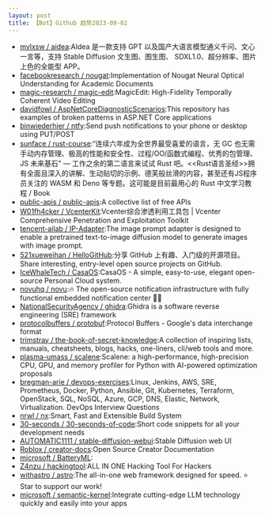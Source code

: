 ```yaml
---
layout: post
title: 【Bot】Github 趋势2023-09-02
---
```


* [mylxsw / aidea](https://github.com/mylxsw/aidea):AIdea 是一款支持 GPT 以及国产大语言模型通义千问、文心一言等，支持 Stable Diffusion 文生图、图生图、 SDXL1.0、超分辨率、图片上色的全能型 APP。
* [facebookresearch / nougat](https://github.com/facebookresearch/nougat):Implementation of Nougat Neural Optical Understanding for Academic Documents
* [magic-research / magic-edit](https://github.com/magic-research/magic-edit):MagicEdit: High-Fidelity Temporally Coherent Video Editing
* [davidfowl / AspNetCoreDiagnosticScenarios](https://github.com/davidfowl/AspNetCoreDiagnosticScenarios):This repository has examples of broken patterns in ASP.NET Core applications
* [binwiederhier / ntfy](https://github.com/binwiederhier/ntfy):Send push notifications to your phone or desktop using PUT/POST
* [sunface / rust-course](https://github.com/sunface/rust-course):“连续六年成为全世界最受喜爱的语言，无 GC 也无需手动内存管理、极高的性能和安全性、过程/OO/函数式编程、优秀的包管理、JS 未来基石" — 工作之余的第二语言来试试 Rust 吧。<<Rust语言圣经>>拥有全面且深入的讲解、生动贴切的示例、德芙般丝滑的内容，甚至还有JS程序员关注的 WASM 和 Deno 等专题。这可能是目前最用心的 Rust 中文学习教程 / Book
* [public-apis / public-apis](https://github.com/public-apis/public-apis):A collective list of free APIs
* [W01fh4cker / VcenterKit](https://github.com/W01fh4cker/VcenterKit):Vcenter综合渗透利用工具包 | Vcenter Comprehensive Penetration and Exploitation Toolkit
* [tencent-ailab / IP-Adapter](https://github.com/tencent-ailab/IP-Adapter):The image prompt adapter is designed to enable a pretrained text-to-image diffusion model to generate images with image prompt.
* [521xueweihan / HelloGitHub](https://github.com/521xueweihan/HelloGitHub):分享 GitHub 上有趣、入门级的开源项目。Share interesting, entry-level open source projects on GitHub.
* [IceWhaleTech / CasaOS](https://github.com/IceWhaleTech/CasaOS):CasaOS - A simple, easy-to-use, elegant open-source Personal Cloud system.
* [novuhq / novu](https://github.com/novuhq/novu):🔥 The open-source notification infrastructure with fully functional embedded notification center 🚀🚀
* [NationalSecurityAgency / ghidra](https://github.com/NationalSecurityAgency/ghidra):Ghidra is a software reverse engineering (SRE) framework
* [protocolbuffers / protobuf](https://github.com/protocolbuffers/protobuf):Protocol Buffers - Google's data interchange format
* [trimstray / the-book-of-secret-knowledge](https://github.com/trimstray/the-book-of-secret-knowledge):A collection of inspiring lists, manuals, cheatsheets, blogs, hacks, one-liners, cli/web tools and more.
* [plasma-umass / scalene](https://github.com/plasma-umass/scalene):Scalene: a high-performance, high-precision CPU, GPU, and memory profiler for Python with AI-powered optimization proposals
* [bregman-arie / devops-exercises](https://github.com/bregman-arie/devops-exercises):Linux, Jenkins, AWS, SRE, Prometheus, Docker, Python, Ansible, Git, Kubernetes, Terraform, OpenStack, SQL, NoSQL, Azure, GCP, DNS, Elastic, Network, Virtualization. DevOps Interview Questions
* [nrwl / nx](https://github.com/nrwl/nx):Smart, Fast and Extensible Build System
* [30-seconds / 30-seconds-of-code](https://github.com/30-seconds/30-seconds-of-code):Short code snippets for all your development needs
* [AUTOMATIC1111 / stable-diffusion-webui](https://github.com/AUTOMATIC1111/stable-diffusion-webui):Stable Diffusion web UI
* [Roblox / creator-docs](https://github.com/Roblox/creator-docs):Open Source Creator Documentation
* [microsoft / BatteryML](https://github.com/microsoft/BatteryML):
* [Z4nzu / hackingtool](https://github.com/Z4nzu/hackingtool):ALL IN ONE Hacking Tool For Hackers
* [withastro / astro](https://github.com/withastro/astro):The all-in-one web framework designed for speed. ⭐️ Star to support our work!
* [microsoft / semantic-kernel](https://github.com/microsoft/semantic-kernel):Integrate cutting-edge LLM technology quickly and easily into your apps
